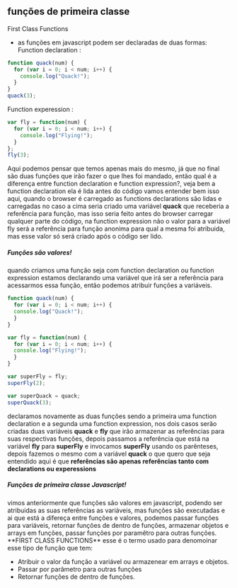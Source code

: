 ## funções de primeira classe

First Class Functions
- as funções em javascript podem ser declaradas de duas formas:
Function declaration :
````js
function quack(num) {
  for (var i = 0; i < num; i++) {
    console.log("Quack!");
  }
}
quack(3);
````
Function experession :
````js
var fly = function(num) {
  for (var i = 0; i < num; i++) {
    console.log("Flying!");
  }
};
fly(3);
````
Aqui podemos pensar que temos apenas mais do mesmo, já que no final são duas funções que irão fazer o que lhes foi mandado, então qual é a diferença entre function declaration e function expression?, veja bem a function declaration ela é lida antes do código vamos entender bem isso aqui, quando o browser é carregado as functions declarations são lidas e carregadas no caso a cima seria criado uma variável **quack** que receberia a referência para função, mas isso seria feito antes do browser carregar qualquer parte do código, na function expression não o valor para a variável fly será a referência para função anonima para qual a mesma foi atribuida, mas esse valor só será criado após o código ser lido.

<h5> Funções são valores! </h5>

quando criamos uma função seja com function declaration ou function expression estamos declarando uma variável que irá ser a referência para acessarmos essa função, então podemos atribuir funções a variáveis.

````js
function quack(num) {
  for (var i = 0; i < num; i++) {
  console.log("Quack!");
  }
}

var fly = function(num) {
  for (var i = 0; i < num; i++) {
  console.log("Flying!");
  }
}

var superFly = fly;
superFly(2);

var superQuack = quack;
superQuack(3);
````
declaramos novamente as duas funções sendo a primeira uma function declaration e a segunda uma function expression, nos dois casos serão criadas duas variáveis **quack** e **fly** que irão armazenar as referências para suas respectivas funções, depois passamos a referência que está na variável **fly** para **superFly** e invocamos **superFly** usando os parênteses, depois fazemos o mesmo com a variável **quack** o que quero que seja entendido aqui é que **referências são apenas referências tanto com declarations ou experessions**

<h5> Funções de primeira classe Javascript! </h5>
vimos anteriormente que funções são valores em javascript, podendo ser atribuidas as suas referências as variáveis, mas funções são executadas e ai que está a difereça entre funções e valores, podemos passar funções para variáveis, retornar funções de dentro de funções, armazenar objetos e arrays em funções, passar funções por paramêtro para outras funções.
**FIRST CLASS FUNCTIONS** esse é o termo usado para denomoinar esse tipo de função que tem:

* Atribuir o valor da função a variável ou armazenear em arrays e objetos.
* Passar por parâmetro para outras funções
* Retornar funções de dentro de funções.
